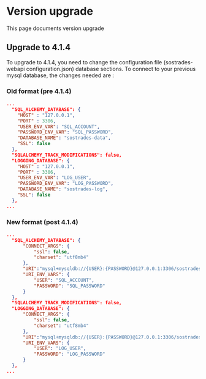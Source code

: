 # Version upgrade

This page documents version upgrade

## Upgrade to 4.1.4
To upgrade to 4.1.4, you need to change the configuration file (sostrades-webapi configuration.json) database sections.
To connect to your previous mysql database, the changes needed are :

### Old format (pre 4.1.4)
```json
...
  "SQL_ALCHEMY_DATABASE": {
    "HOST" : "127.0.0.1",
    "PORT" : 3306,
    "USER_ENV_VAR": "SQL_ACCOUNT",
    "PASSWORD_ENV_VAR": "SQL_PASSWORD",
    "DATABASE_NAME": "sostrades-data",
    "SSL": false
  },
  "SQLALCHEMY_TRACK_MODIFICATIONS": false,
  "LOGGING_DATABASE": {
    "HOST" : "127.0.0.1",
    "PORT" : 3306,
    "USER_ENV_VAR": "LOG_USER",
    "PASSWORD_ENV_VAR": "LOG_PASSWORD",
    "DATABASE_NAME": "sostrades-log",
    "SSL": false
  },
...
```

### New format (post 4.1.4)
```json
...
  "SQL_ALCHEMY_DATABASE": {
      "CONNECT_ARGS": {
          "ssl": false,
          "charset": "utf8mb4"
      },
      "URI":"mysql+mysqldb://{USER}:{PASSWORD}@127.0.0.1:3306/sostrades-data",
      "URI_ENV_VARS": {
          "USER": "SQL_ACCOUNT",
          "PASSWORD": "SQL_PASSWORD"
      }
  },
  "SQLALCHEMY_TRACK_MODIFICATIONS": false,
  "LOGGING_DATABASE": {
      "CONNECT_ARGS": {
          "ssl": false,
          "charset": "utf8mb4"
      },
      "URI":"mysql+mysqldb://{USER}:{PASSWORD}@127.0.0.1:3306/sostrades-log",
      "URI_ENV_VARS": {
          "USER": "LOG_USER",
          "PASSWORD": "LOG_PASSWORD"
      }
  },
...
```
